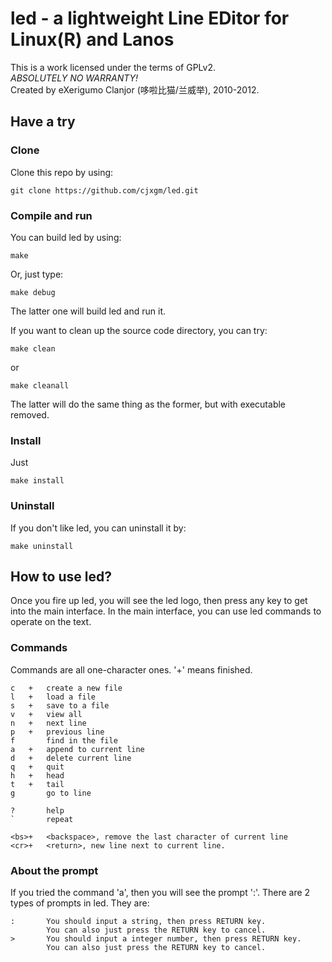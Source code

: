 # led - a lightweight Line EDitor for Linux(R) and Lanos
This is a work licensed under the terms of GPLv2.<br>
*ABSOLUTELY NO WARRANTY!*<br>
Created by eXerigumo Clanjor (哆啦比猫/兰威举), 2010-2012.

## Have a try
### Clone
Clone this repo by using:

	git clone https://github.com/cjxgm/led.git

### Compile and run
You can build led by using:

	make

Or, just type:

	make debug

The latter one will build led and run it.

If you want to clean up the source code directory, you can try:

	make clean

or

	make cleanall

The latter will do the same thing as the former, but with executable
removed.

### Install
Just

	make install

### Uninstall
If you don't like led, you can uninstall it by:

	make uninstall

## How to use led?
Once you fire up led, you will see the led logo, then press any key
to get into the main interface. In the main interface, you can use
led commands to operate on the text.
### Commands
Commands are all one-character ones.
'+' means finished.

	c	+	create a new file
	l	+	load a file
	s	+	save to a file
	v	+	view all
	n	+	next line
	p	+	previous line
	f		find in the file
	a	+	append to current line
	d	+	delete current line
	q	+	quit
	h	+	head
	t	+	tail
	g		go to line

	?		help
	`		repeat

	<bs>+	<backspace>, remove the last character of current line
	<cr>+	<return>, new line next to current line.

### About the prompt
If you tried the command 'a', then you will see the prompt ':'.
There are 2 types of prompts in led. They are:

	:		You should input a string, then press RETURN key.
			You can also just press the RETURN key to cancel.
	>		You should input a integer number, then press RETURN key.
			You can also just press the RETURN key to cancel.


<!-- vim: ts=4 sw=4 sts=0 noet fenc=utf-8
-->

